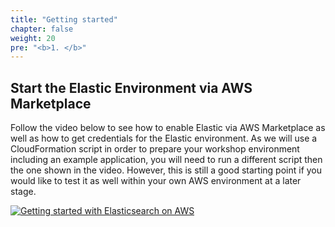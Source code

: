 ```yaml
---
title: "Getting started"
chapter: false
weight: 20
pre: "<b>1. </b>"
---
```


## Start the Elastic Environment via AWS Marketplace

Follow the video below to see how to enable Elastic via AWS Marketplace as well as how to get credentials for the Elastic environment. As we will use a CloudFormation script in order to prepare your workshop environment including an example application, you will need to run a different script then the one shown in the video. However, this is still a good starting point if you would like to test it as well within your own AWS environment at a later stage.

[![Getting started with Elasticsearch on AWS](https://raw.githubusercontent.com/felix-lessoer/elastic-terraform-examples/main/AWS/AWS_thumbnail.PNG)](https://youtu.be/9PpjxYOOr7c "Getting started with AWS")
